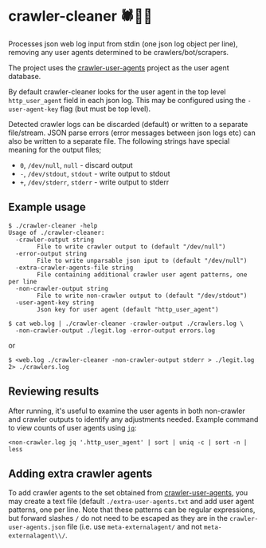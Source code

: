 # crawler-cleaner 🕷️🧹✨

Processes json web log input from stdin (one json log object per line),
removing any user agents determined to be crawlers/bot/scrapers.

The project uses the
[crawler-user-agents](https://github.com/monperrus/crawler-user-agents)
project as the user agent database.

By default crawler-cleaner looks for the user agent in the top level
`http_user_agent` field in each json log. This may be configured using the
`-user-agent-key` flag (but must be top level).

Detected crawler logs can be discarded (default) or written to a separate
file/stream. JSON parse errors (error messages between json logs etc)
can also be written to a separate file. The following strings have
special meaning for the output files;

* `0`, `/dev/null`, `null` - discard output
* `-`, `/dev/stdout`, `stdout` - write output to stdout
* `+`, `/dev/stderr`, `stderr` - write output to stderr

## Example usage

```
$ ./crawler-cleaner -help
Usage of ./crawler-cleaner:
  -crawler-output string
        File to write crawler output to (default "/dev/null")
  -error-output string
        File to write unparsable json iput to (default "/dev/null")
  -extra-crawler-agents-file string
        File containing additional crawler user agent patterns, one per line
  -non-crawler-output string
        File to write non-crawler output to (default "/dev/stdout")
  -user-agent-key string
        Json key for user agent (default "http_user_agent")
```

```
$ cat web.log | ./crawler-cleaner -crawler-output ./crawlers.log \
  -non-crawler-output ./legit.log -error-output errors.log
```

or

```
$ <web.log ./crawler-cleaner -non-crawler-output stderr > ./legit.log 2> ./crawlers.log
```

## Reviewing results

After running, it's useful to examine the user agents in both non-crawler
and crawler outputs to identify any adjustments needed. Example command
to view counts of user agents using [`jq`](https://jqlang.github.io/jq/):

```
<non-crawler.log jq '.http_user_agent' | sort | uniq -c | sort -n | less
```

## Adding extra crawler agents

To add crawler agents to the set obtained from
[crawler-user-agents](https://github.com/monperrus/crawler-user-agents/blob/master/crawler-user-agents.json),
you may create a text file (default `./extra-user-agents.txt` and add user agent patterns,
one per line. Note that these patterns can be regular expressions, but forward slashes `/` do
not need to be escaped as they are in the `crawler-user-agents.json` file
(i.e. use `meta-externalagent/` and not `meta-externalagent\\/`.
